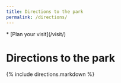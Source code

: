 ```yaml
---
title: Directions to the park
permalink: /directions/
---
```


<nav markdown="1">
* [Plan your visit](/visit/)
</nav>

Directions to the park
======================

{% include directions.markdown %}
